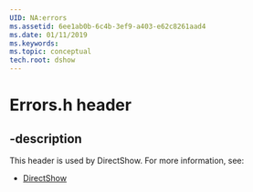 ```yaml
---
UID: NA:errors
ms.assetid: 6ee1ab0b-6c4b-3ef9-a403-e62c8261aad4
ms.date: 01/11/2019
ms.keywords: 
ms.topic: conceptual
tech.root: dshow
---
```


# Errors.h header


## -description


This header is used by DirectShow. For more information, see:

- [DirectShow](../_dshow/index.md)


